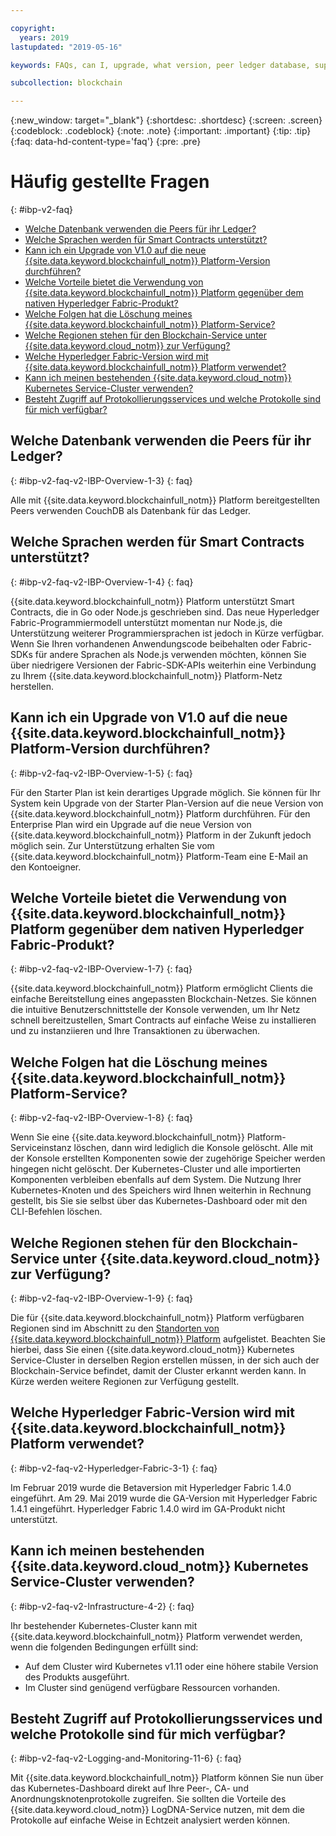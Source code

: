 ```yaml
---

copyright:
  years: 2019
lastupdated: "2019-05-16"

keywords: FAQs, can I, upgrade, what version, peer ledger database, supported languages, why do I, regions

subcollection: blockchain

---
```


{:new_window: target="_blank"}
{:shortdesc: .shortdesc}
{:screen: .screen}
{:codeblock: .codeblock}
{:note: .note}
{:important: .important}
{:tip: .tip}
{:faq: data-hd-content-type='faq'}
{:pre: .pre}

# Häufig gestellte Fragen
{: #ibp-v2-faq}

- [Welche Datenbank verwenden die Peers für ihr Ledger?](#ibp-v2-faq-v2-IBP-Overview-1-3)
- [Welche Sprachen werden für Smart Contracts unterstützt?](#ibp-v2-faq-v2-IBP-Overview-1-4)
- [Kann ich ein Upgrade von V1.0 auf die neue {{site.data.keyword.blockchainfull_notm}} Platform-Version durchführen? ](#ibp-v2-faq-v2-IBP-Overview-1-5)
- [Welche Vorteile bietet die Verwendung von {{site.data.keyword.blockchainfull_notm}} Platform gegenüber dem nativen Hyperledger Fabric-Produkt?](#ibp-v2-faq-v2-IBP-Overview-1-7)
- [Welche Folgen hat die Löschung meines {{site.data.keyword.blockchainfull_notm}} Platform-Service?](#ibp-v2-faq-v2-IBP-Overview-1-8)
- [Welche Regionen stehen für den Blockchain-Service unter {{site.data.keyword.cloud_notm}} zur Verfügung?](#ibp-v2-faq-v2-IBP-Overview-1-9)
- [Welche Hyperledger Fabric-Version wird mit {{site.data.keyword.blockchainfull_notm}} Platform verwendet?](#ibp-v2-faq-v2-Hyperledger-Fabric-3-1)
- [Kann ich meinen bestehenden {{site.data.keyword.cloud_notm}} Kubernetes Service-Cluster verwenden?](#ibp-v2-faq-v2-Infrastructure-4-2)
- [Besteht Zugriff auf Protokollierungsservices und welche Protokolle sind für mich verfügbar?](#ibp-v2-faq-v2-Logging-and-Monitoring-11-6)


## Welche Datenbank verwenden die Peers für ihr Ledger?
{: #ibp-v2-faq-v2-IBP-Overview-1-3}
{: faq}

Alle mit {{site.data.keyword.blockchainfull_notm}} Platform bereitgestellten Peers verwenden CouchDB als Datenbank für das Ledger.

## Welche Sprachen werden für Smart Contracts unterstützt?
{: #ibp-v2-faq-v2-IBP-Overview-1-4}
{: faq}

{{site.data.keyword.blockchainfull_notm}} Platform unterstützt Smart Contracts, die in Go oder Node.js geschrieben sind. Das neue Hyperledger Fabric-Programmiermodell unterstützt momentan nur Node.js, die Unterstützung weiterer Programmiersprachen ist jedoch in Kürze verfügbar. Wenn Sie Ihren vorhandenen Anwendungscode beibehalten oder Fabric-SDKs für andere Sprachen als Node.js verwenden möchten, können Sie über niedrigere Versionen der Fabric-SDK-APIs weiterhin eine Verbindung zu Ihrem {{site.data.keyword.blockchainfull_notm}} Platform-Netz herstellen.

## Kann ich ein Upgrade von V1.0 auf die neue {{site.data.keyword.blockchainfull_notm}} Platform-Version durchführen?
{: #ibp-v2-faq-v2-IBP-Overview-1-5}
{: faq}

Für den Starter Plan ist kein derartiges Upgrade möglich. Sie können für Ihr System kein Upgrade von der Starter Plan-Version auf die neue Version von {{site.data.keyword.blockchainfull_notm}} Platform durchführen. Für den Enterprise Plan wird ein Upgrade auf die neue Version von {{site.data.keyword.blockchainfull_notm}} Platform in der Zukunft jedoch möglich sein. Zur Unterstützung erhalten Sie vom {{site.data.keyword.blockchainfull_notm}} Platform-Team eine E-Mail an den Kontoeigner.

## Welche Vorteile bietet die Verwendung von {{site.data.keyword.blockchainfull_notm}} Platform gegenüber dem nativen Hyperledger Fabric-Produkt?
{: #ibp-v2-faq-v2-IBP-Overview-1-7}
{: faq}

{{site.data.keyword.blockchainfull_notm}} Platform ermöglicht Clients die einfache Bereitstellung eines angepassten Blockchain-Netzes. Sie können die intuitive Benutzerschnittstelle der Konsole verwenden, um Ihr Netz schnell bereitzustellen, Smart Contracts auf einfache Weise zu installieren und zu instanziieren und Ihre Transaktionen zu überwachen.

## Welche Folgen hat die Löschung meines {{site.data.keyword.blockchainfull_notm}} Platform-Service?
{: #ibp-v2-faq-v2-IBP-Overview-1-8}
{: faq}

Wenn Sie eine {{site.data.keyword.blockchainfull_notm}} Platform-Serviceinstanz löschen, dann wird lediglich die Konsole gelöscht. Alle mit der Konsole erstellten Komponenten sowie der zugehörige Speicher werden hingegen nicht gelöscht. Der Kubernetes-Cluster und alle importierten Komponenten verbleiben ebenfalls auf dem System. Die Nutzung Ihrer Kubernetes-Knoten und des Speichers wird Ihnen weiterhin in Rechnung gestellt, bis Sie sie selbst über das Kubernetes-Dashboard oder mit den CLI-Befehlen löschen.

## Welche Regionen stehen für den Blockchain-Service unter {{site.data.keyword.cloud_notm}} zur Verfügung?
{: #ibp-v2-faq-v2-IBP-Overview-1-9}
{: faq}

Die für {{site.data.keyword.blockchainfull_notm}} Platform verfügbaren Regionen sind im Abschnitt zu den [Standorten von {{site.data.keyword.blockchainfull_notm}} Platform](/docs/services/blockchain?topic=blockchain-ibp-regions-locations) aufgelistet. Beachten Sie hierbei, dass Sie einen {{site.data.keyword.cloud_notm}} Kubernetes Service-Cluster in derselben Region erstellen müssen, in der sich auch der Blockchain-Service befindet, damit der Cluster erkannt werden kann. In Kürze werden weitere Regionen zur Verfügung gestellt.

## Welche Hyperledger Fabric-Version wird mit {{site.data.keyword.blockchainfull_notm}} Platform verwendet?
{: #ibp-v2-faq-v2-Hyperledger-Fabric-3-1}
{: faq}

Im Februar 2019 wurde die Betaversion mit Hyperledger Fabric 1.4.0 eingeführt.
Am 29. Mai 2019 wurde die GA-Version mit Hyperledger Fabric 1.4.1 eingeführt. Hyperledger Fabric 1.4.0 wird im GA-Produkt nicht unterstützt.

## Kann ich meinen bestehenden {{site.data.keyword.cloud_notm}} Kubernetes Service-Cluster verwenden?
{: #ibp-v2-faq-v2-Infrastructure-4-2}
{: faq}

Ihr bestehender Kubernetes-Cluster kann mit {{site.data.keyword.blockchainfull_notm}} Platform verwendet werden, wenn die folgenden Bedingungen erfüllt sind:
- Auf dem Cluster wird Kubernetes v1.11 oder eine höhere stabile Version des Produkts ausgeführt.
- Im Cluster sind genügend verfügbare Ressourcen vorhanden.

## Besteht Zugriff auf Protokollierungsservices und welche Protokolle sind für mich verfügbar?
{: #ibp-v2-faq-v2-Logging-and-Monitoring-11-6}
{: faq}

Mit {{site.data.keyword.blockchainfull_notm}} Platform können Sie nun über das Kubernetes-Dashboard direkt auf Ihre Peer-, CA- und Anordnungsknotenprotokolle zugreifen. Sie sollten die Vorteile des {{site.data.keyword.cloud_notm}} LogDNA-Service nutzen, mit dem die Protokolle auf einfache Weise in Echtzeit analysiert werden können.
